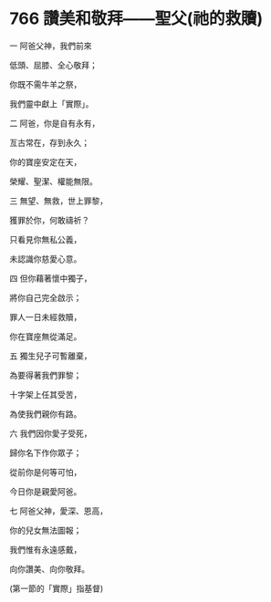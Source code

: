 # 766 讚美和敬拜――聖父(祂的救贖)

一 阿爸父神，我們前來

低頭、屈膝、全心敬拜；

你既不需牛羊之祭，

我們靈中獻上「實際」。

二 阿爸，你是自有永有，

亙古常在，存到永久；

你的寶座安定在天，

榮耀、聖潔、權能無限。

三 無望、無救，世上罪黎，

獲罪於你，何敢禱祈？

只看見你無私公義，

未認識你慈愛心意。

四 但你藉著懷中獨子，

將你自己完全啟示；

罪人一日未經救贖，

你在寶座無從滿足。

五 獨生兒子可暫離棄，

為要得著我們罪黎；

十字架上任其受苦，

為使我們親你有路。

六 我們因你愛子受死，

歸你名下作你眾子；

從前你是何等可怕，

今日你是親愛阿爸。

七 阿爸父神，愛深、恩高，

你的兒女無法圖報；

我們惟有永遠感戴，

向你讚美、向你敬拜。

(第一節的「實際」指基督)

